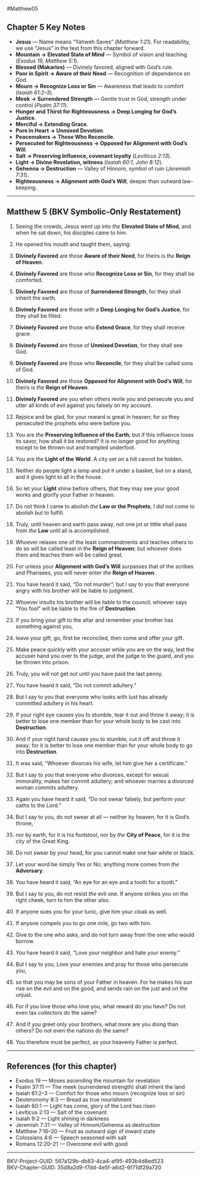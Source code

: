 #Matthew05

## Chapter 5 Key Notes
- **Jesus** — Name means “Yahweh Saves” (*Matthew 1:21*). For readability, we use “Jesus” in the text from this chapter forward.  
- **Mountain → Elevated State of Mind** — Symbol of vision and teaching (*Exodus 19, Matthew 5:1*).  
- **Blessed (Makarios)** — Divinely favored, aligned with God’s rule.  
- **Poor in Spirit → Aware of their Need** — Recognition of dependence on God.  
- **Mourn → Recognize Loss or Sin** — Awareness that leads to comfort (*Isaiah 61:2–3*).  
- **Meek → Surrendered Strength** — Gentle trust in God, strength under control (*Psalm 37:11*).  
- **Hunger and Thirst for Righteousness → Deep Longing for God’s Justice**.  
- **Merciful → Extending Grace**.  
- **Pure in Heart → Unmixed Devotion**.  
- **Peacemakers → Those Who Reconcile**.  
- **Persecuted for Righteousness → Opposed for Alignment with God’s Will**.  
- **Salt → Preserving Influence, covenant loyalty** (*Leviticus 2:13*).  
- **Light → Divine Revelation, witness** (*Isaiah 60:1, John 8:12*).  
- **Gehenna → Destruction** — Valley of Hinnom, symbol of ruin (*Jeremiah 7:31*).  
- **Righteousness → Alignment with God’s Will**, deeper than outward law-keeping.  

---

## Matthew 5 (BKV Symbolic-Only Restatement)

1. Seeing the crowds, Jesus went up into _the_ **Elevated State of Mind**, and when he sat down, his disciples came to him.  

2. He opened his mouth and taught them, saying:  

3. **Divinely Favored** are those **Aware of their Need**, for theirs is _the_ **Reign of Heaven**.  

4. **Divinely Favored** are those who **Recognize Loss or Sin**, for they shall be comforted.  

5. **Divinely Favored** are those of **Surrendered Strength**, for they shall inherit the earth.  

6. **Divinely Favored** are those with a **Deep Longing for God’s Justice**, for they shall be filled.  

7. **Divinely Favored** are those who **Extend Grace**, for they shall receive grace.  

8. **Divinely Favored** are those of **Unmixed Devotion**, for they shall see God.  

9. **Divinely Favored** are those who **Reconcile**, for they shall be called sons of God.  

10. **Divinely Favored** are those **Opposed for Alignment with God’s Will**, for theirs is _the_ **Reign of Heaven**.  

11. **Divinely Favored** are you when others revile you and persecute you and utter all kinds of evil against you falsely on my account.  

12. Rejoice and be glad, for your reward is great in heaven; for so they persecuted the prophets who were before you.  

13. You are _the_ **Preserving Influence of the Earth**; but if this influence loses its savor, how shall it be restored? It is no longer good for anything except to be thrown out and trampled underfoot.  

14. You are _the_ **Light of the World**. A city set on a hill cannot be hidden.  

15. Neither do people light a lamp and put it under a basket, but on a stand, and it gives light to all in the house.  

16. So let your **Light** shine before others, that they may see your good works and glorify your Father in heaven.  

17. Do not think I came to abolish _the_ **Law or the Prophets**; I did not come to abolish but to fulfill.  

18. Truly, until heaven and earth pass away, not one jot or tittle shall pass from _the_ **Law** until all is accomplished.  

19. Whoever relaxes one of the least commandments and teaches others to do so will be called least in _the_ **Reign of Heaven**; but whoever does them and teaches them will be called great.  

20. For unless your **Alignment with God’s Will** surpasses that of the scribes and Pharisees, you will never enter _the_ **Reign of Heaven**.  

21. You have heard it said, “Do not murder”; but I say to you that everyone angry with his brother will be liable to judgment.  

22. Whoever insults his brother will be liable to the council; whoever says “You fool” will be liable to _the_ fire of **Destruction**.  

23. If you bring your gift to the altar and remember your brother has something against you,  

24. leave your gift, go, first be reconciled, then come and offer your gift.  

25. Make peace quickly with your accuser while you are on the way, lest the accuser hand you over to the judge, and the judge to the guard, and you be thrown into prison.  

26. Truly, you will not get out until you have paid the last penny.  

27. You have heard it said, “Do not commit adultery.”  

28. But I say to you that everyone who looks with lust has already committed adultery in his heart.  

29. If your right eye causes you to stumble, tear it out and throw it away; it is better to lose one member than for your whole body to be cast into **Destruction**.  

30. And if your right hand causes you to stumble, cut it off and throw it away; for it is better to lose one member than for your whole body to go into **Destruction**.  

31. It was said, “Whoever divorces his wife, let him give her a certificate.”  

32. But I say to you that everyone who divorces, except for sexual immorality, makes her commit adultery; and whoever marries a divorced woman commits adultery.  

33. Again you have heard it said, “Do not swear falsely, but perform your oaths to the Lord.”  

34. But I say to you, do not swear at all — neither by heaven, for it is God’s throne,  

35. nor by earth, for it is his footstool, nor by _the_ **City of Peace**, for it is the city of the Great King.  

36. Do not swear by your head, for you cannot make one hair white or black.  

37. Let your word be simply Yes or No; anything more comes from _the_ **Adversary**.  

38. You have heard it said, “An eye for an eye and a tooth for a tooth.”  

39. But I say to you, do not resist _the_ evil one. If anyone strikes you on the right cheek, turn to him the other also.  

40. If anyone sues you for your tunic, give him your cloak as well.  

41. If anyone compels you to go one mile, go two with him.  

42. Give to the one who asks, and do not turn away from the one who would borrow.  

43. You have heard it said, “Love your neighbor and hate your enemy.”  

44. But I say to you, Love your enemies and pray for those who persecute you,  

45. so that you may be sons of your Father in heaven. For he makes his sun rise on the evil and on the good, and sends rain on the just and on the unjust.  

46. For if you love those who love you, what reward do you have? Do not even tax collectors do the same?  

47. And if you greet only your brothers, what more are you doing than others? Do not even the nations do the same?  

48. You therefore must be perfect, as your heavenly Father is perfect.  

---

## References (for this chapter)
- Exodus 19 — Moses ascending the mountain for revelation  
- Psalm 37:11 — The meek (surrendered strength) shall inherit the land  
- Isaiah 61:2–3 — Comfort for those who mourn (recognize loss or sin)  
- Deuteronomy 8:3 — Bread as true nourishment  
- Isaiah 60:1 — Light has come, glory of the Lord has risen  
- Leviticus 2:13 — Salt of the covenant  
- Isaiah 9:2 — Light shining in darkness  
- Jeremiah 7:31 — Valley of Hinnom/Gehenna as destruction  
- Matthew 7:16–20 — Fruit as outward sign of inward state  
- Colossians 4:6 — Speech seasoned with salt  
- Romans 12:20–21 — Overcome evil with good  

---
BKV-Project-GUID: 567a129b-db83-4ca4-af95-493b4d8ed523  
BKV-Chapter-GUID: 35d8a2d9-f7dd-4e5f-a6d2-6f71df29a720
